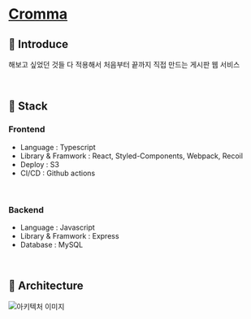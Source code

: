 # [Cromma](http://cromma.site)

## 📝 Introduce

해보고 싶었던 것들 다 적용해서 처음부터 끝까지 직접 만드는 게시판 웹 서비스

<br />

## 🔧 Stack

### Frontend

- Language : Typescript
- Library & Framwork : React, Styled-Components, Webpack, Recoil
- Deploy : S3
- CI/CD : Github actions

<br />

### Backend

- Language : Javascript
- Library & Framwork : Express
- Database : MySQL

<br />

## 🔨 Architecture

![아키텍처 이미지](https://user-images.githubusercontent.com/68256639/148732667-8df0fd9b-a2dc-4d90-8a9f-f53c860d0240.png)
